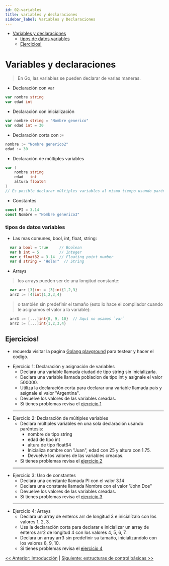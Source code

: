 ```yaml
---
id: 02-variables
title: variables y declaraciones
sidebar_label: Variables y Declaraciones
---
```

- [Variables y declaraciones](#variables-y-declaraciones)
    - [tipos de datos variables](#tipos-de-datos-variables)
  - [Ejercicios!](#ejercicios)

# Variables y declaraciones
> En Go, las variables se pueden declarar de varias maneras. 
* Declaración con var 
```go 
var nombre string
var edad int
```
* Declaración con inicialización
```go 
var nombre string = "Nombre generico"
var edad int = 30
```
* Declaración corta con :=
```go 
nombre := "Nombre generico2"
edad := 30
```
* Declaración de múltiples variables
```go 
var (
    nombre string
    edad   int
    altura float64
)
// Es posible declarar múltiples variables al mismo tiempo usando paréntesis.
```
* Constantes
```go 
const PI = 3.14
const Nombre = "Nombre generico3"
```
### tipos de datos variables
* Las mas comunes, bool, int, float, string:
```go
  var a bool = true     // Boolean
  var b int = 5         // Integer
  var c float32 = 3.14  // Floating point number
  var d string = "Hola!"  // String
```
* Arrays
> los arrays pueden ser de una longitud constante:
```go
  var arr [3]int = [3]int{1,2,3}
  arr2 := [4]int{1,2,3,4}
```
> o también sin predefinir el tamaño (esto lo hace el compilador cuando le asignamos el valor a la variable):
```go
  arr3 := [...]int{8, 9, 10}  // Aquí no usamos `var`
  arr2 := [...]int{1,2,3,4}
```

## Ejercicios!
- recuerda visitar la pagina [Golang playground](https://go.dev/play/) para testear y hacer el codigo.
* Ejercicio 1: Declaración y asignación de variables
  - Declara una variable llamada ciudad de tipo string sin inicializarla.
  - Declara una variable llamada poblacion de tipo int y asígnale el valor 500000.
  - Utiliza la declaración corta para declarar una variable llamada pais y asígnale el valor "Argentina".
  - Devuelve los valores de las variables creadas.
  - Si tienes problemas revisa el [ejercicio 1](./ejercicios/01.go)
  <hr>
* Ejercicio 2: Declaración de múltiples variables
  - Declara múltiples variables en una sola declaración usando  paréntesis:
    - nombre de tipo string
    - edad de tipo int
    - altura de tipo float64
    - Inicializa nombre con "Juan", edad con 25 y altura con 1.75.
    - Devuelve los valores de las variables creadas.
  - Si tienes problemas revisa el [ejercicio 2](./ejercicios/02.go)
  <hr>
* Ejercicio 3: Uso de constantes
  - Declara una constante llamada PI con el valor 3.14
  - Declara una constante llamada Nombre con el valor "John Doe"
  - Devuelve los valores de las variables creadas.
  - Si tienes problemas revisa el [ejercicio 3](./ejercicios/03.go)
  <hr>
* Ejercicio 4: Arrays
  - Declara un array de enteros arr de longitud 3 e inicialízalo con los valores 1, 2, 3.
  - Usa la declaración corta para declarar e inicializar un array de enteros arr2 de longitud 4 con los valores 4, 5, 6, 7.
  - Declara un array arr3 sin predefinir su tamaño, inicializándolo con los valores 8, 9, 10.
  - Si tienes problemas revisa el [ejercicio 4](./ejercicios/04.go)

[<< Anterior: Introducción](../01_introduccion/README.md) |
[Siguiente: estructuras de control básicas >> ](../03_estructurasDeControlBasicas/README.md)